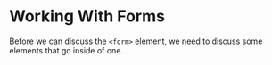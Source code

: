 # Working With Forms

Before we can discuss the `<form>` element, we need to discuss some elements that go inside of one.
